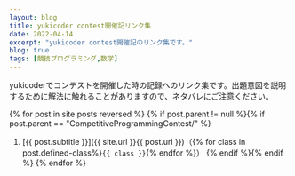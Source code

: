 ```yaml
---
layout: blog
title: yukicoder contest開催記リンク集
date: 2022-04-14
excerpt: "yukicoder contest開催記のリンク集です。"
blog: true
tags: [競技プログラミング,数学]
---
```


yukicoderでコンテストを開催した時の記録へのリンク集です。出題意図を説明するために解法に触れることがありますので、ネタバレにご注意ください。

{% for post in site.posts reversed %}
{% if post.parent != null %}{% if post.parent == "CompetitiveProgrammingContest/" %}
1. [{{ post.subtitle }}]({{ site.url }}{{ post.url }})（{% for class in post.defined-class%}`{{ class }}`{% endfor %}）
{% endif %}{% endif %}
{% endfor %}
